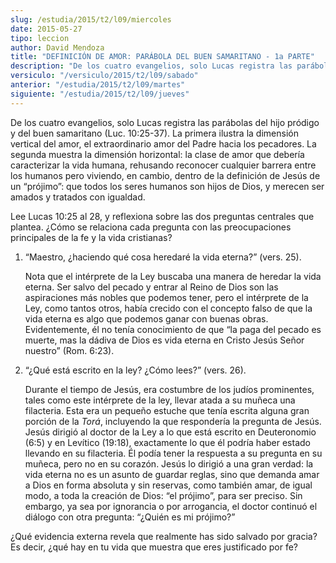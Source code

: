 ```yaml
---
slug: /estudia/2015/t2/l09/miercoles
date: 2015-05-27
tipo: leccion
author: David Mendoza
title: "DEFINICIÓN DE AMOR: PARÁBOLA DEL BUEN SAMARITANO - 1a PARTE"
description: "De los cuatro evangelios, solo Lucas registra las parábolas del hijo pródigo y del buen samaritano (Luc. 10:25-37). La primera ilustra la dimensión vertical del amor, el extraordinario amor del Padre hacia los pecadores."
versiculo: "/versiculo/2015/t2/l09/sabado"
anterior: "/estudia/2015/t2/l09/martes"
siguiente: "/estudia/2015/t2/l09/jueves"
---
```


De los cuatro evangelios, solo Lucas registra las parábolas del hijo pródigo y del buen samaritano (Luc. 10:25-37). La primera ilustra la dimensión vertical del amor, el extraordinario amor del Padre hacia los pecadores. La segunda muestra la dimensión horizontal: la clase de amor que debería caracterizar la vida humana, rehusando reconocer cualquier barrera entre los humanos pero viviendo, en cambio, dentro de la definición de Jesús de un “prójimo”: que todos los seres humanos son hijos de Dios, y merecen ser amados y tratados con igualdad.

Lee Lucas 10:25 al 28, y reflexiona sobre las dos preguntas centrales que plantea. ¿Cómo se relaciona cada pregunta con las preocupaciones principales de la fe y la vida cristianas?

1.  “Maestro, ¿haciendo qué cosa heredaré la vida eterna?” (vers. 25).


     Nota que el intérprete de la Ley buscaba una manera de heredar la vida eterna. Ser salvo del pecado y entrar al Reino de Dios son las aspiraciones más nobles que podemos tener, pero el intérprete de la Ley, como tantos otros, había crecido con el concepto falso de que la vida eterna es algo que podemos ganar con buenas obras. Evidentemente, él no tenía conocimiento de que “la paga del pecado es muerte, mas la dádiva de Dios es vida eterna en Cristo Jesús Señor nuestro” (Rom. 6:23).

2.  “¿Qué está escrito en la ley? ¿Cómo lees?” (vers. 26).


     Durante el tiempo de Jesús, era costumbre de los judíos prominentes, tales como este intérprete de la ley, llevar atada a su muñeca una filacteria. Esta era un pequeño estuche que tenía escrita alguna gran porción de la _Torá_, incluyendo la que respondería la pregunta de Jesús. Jesús dirigió al doctor de la Ley a lo que está escrito en Deuteronomio (6:5) y en Levítico (19:18), exactamente lo que él podría haber estado llevando en su filacteria. Él podía tener la respuesta a su pregunta en su muñeca, pero no en su corazón. Jesús lo dirigió a una gran verdad: la vida eterna no es un asunto de guardar reglas, sino que demanda amar a Dios en forma absoluta y sin reservas, como también amar, de igual modo, a toda la creación de Dios: “el prójimo”, para ser preciso. Sin embargo, ya sea por ignorancia o por arrogancia, el doctor continuó el diálogo con otra pregunta: “¿Quién es mi prójimo?”


¿Qué evidencia externa revela que realmente has sido salvado por gracia? Es decir, ¿qué hay en tu vida que muestra que eres justificado por fe?
